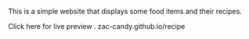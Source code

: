 This is a simple website that displays some food items and their recipes.

Click here for live preview .
zac-candy.github.io/recipe
